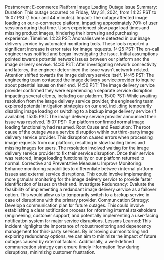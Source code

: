 Postmortem: E-commerce Platform Image Loading Outage
Issue Summary:
Duration: This outage occurred on Friday, May 31, 2024, from 14:23 PST to 15:07 PST (1 hour and 44 minutes).
Impact: The outage affected image loading on our e-commerce platform, impacting approximately 70% of user sessions during that time. Users experienced slow page load times and missing product images, hindering their browsing and purchasing experience.
Timeline:
14:23 PST: Anomalies were detected in our image delivery service by automated monitoring tools. These tools reported a significant increase in error rates for image requests.
14:25 PST: The on-call engineer was notified and began investigating the issue. Initial assumptions pointed towards potential network issues between our platform and the image delivery service.
14:30 PST: After investigating network connectivity and latency, the engineer determined the issue wasn't network-related. Attention shifted towards the image delivery service itself.
14:45 PST: The engineering team contacted the image delivery service provider to inquire about potential issues on their end.
14:50 PST: The image delivery service provider confirmed they were experiencing a separate service disruption impacting several clients, including our platform.
15:00 PST: While awaiting resolution from the image delivery service provider, the engineering team explored potential mitigation strategies on our end, including temporarily disabling image loading or switching to a backup image delivery service (if available).
15:05 PST: The image delivery service provider announced their issue was resolved.
15:07 PST: Our platform confirmed normal image loading functionality had resumed.
Root Cause and Resolution:
The root cause of the outage was a service disruption within our third-party image delivery service provider. This disruption caused errors when processing image requests from our platform, resulting in slow loading times and missing images for users.
The resolution involved waiting for the image delivery service provider to fix their service disruption. Once their service was restored, image loading functionality on our platform returned to normal.
Corrective and Preventative Measures:
Improve Monitoring: Enhance monitoring capabilities to differentiate between internal platform issues and external service disruptions. This could involve implementing more granular monitoring for the image delivery service to provide faster identification of issues on their end.
Investigate Redundancy: Evaluate the feasibility of implementing a redundant image delivery service as a failover option. This would allow us to temporarily switch to a backup service in case of disruptions with the primary provider.
Communication Strategy: Develop a communication plan for future outages. This could involve establishing a clear notification process for informing internal stakeholders (engineering, customer support) and potentially implementing a user-facing notification system for major service disruptions.
Lessons Learned:
This incident highlights the importance of robust monitoring and dependency management for third-party services. By improving our monitoring and exploring redundancy options, we can aim to minimize the impact of future outages caused by external factors. Additionally, a well-defined communication strategy can ensure timely information flow during disruptions, minimizing customer frustration.
